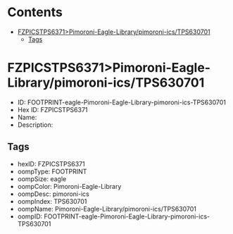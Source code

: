 



Contents
========

* [FZPICSTPS6371>Pimoroni-Eagle-Library/pimoroni-ics/TPS630701](#fzpicstps6371pimoroni-eagle-librarypimoroni-icstps630701)
	* [Tags](#tags)

# FZPICSTPS6371>Pimoroni-Eagle-Library/pimoroni-ics/TPS630701

- ID: FOOTPRINT-eagle-Pimoroni-Eagle-Library-pimoroni-ics-TPS630701
- Hex ID: FZPICSTPS6371
- Name: 
- Description: 

## Tags

- hexID: FZPICSTPS6371
- oompType: FOOTPRINT
- oompSize: eagle
- oompColor: Pimoroni-Eagle-Library
- oompDesc: pimoroni-ics
- oompIndex: TPS630701
- oompName: Pimoroni-Eagle-Library/pimoroni-ics/TPS630701
- oompID: FOOTPRINT-eagle-Pimoroni-Eagle-Library-pimoroni-ics-TPS630701
